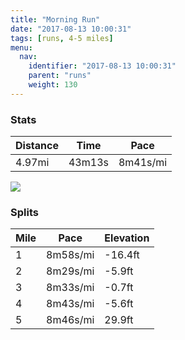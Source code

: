 ```yaml
---
title: "Morning Run"
date: "2017-08-13 10:00:31"
tags: [runs, 4-5 miles]
menu:
  nav:
    identifier: "2017-08-13 10:00:31"
    parent: "runs"
    weight: 130
---
```


### Stats

| Distance | Time | Pace |
|----------|------|------|
|4.97mi|43m13s|8m41s/mi|

<img src='https://maps.googleapis.com/maps/api/staticmap?maptype=roadmap&path=enc:mwjeI|fvLeAuBcGN_AzQyAhB}@tYnBzAkAtCtCbQnMtYLnHfCfIzE`HdDPdJhOxIzXpFjd@o@_B~@do@oBjb@tBqiAyGuh@gH}XcJmOaFaAgEsFkCmIgAcNgIuKmFeZhAgDwAaAXoPX{H~AkET_P|GhA&key=AIzaSyAfqMeaZ1CCJFGP5cWud__oZnT_Pybg-1M&size=800x800&markers=color:yellow|label:S|53.47207,-2.24895&markers=color:green|label:F|53.47251,-2.24864'>

### Splits

| Mile | Pace | Elevation |
|------|------|-----------|
|1|8m58s/mi|-16.4ft|
|2|8m29s/mi|-5.9ft|
|3|8m33s/mi|-0.7ft|
|4|8m43s/mi|-5.6ft|
|5|8m46s/mi|29.9ft|
